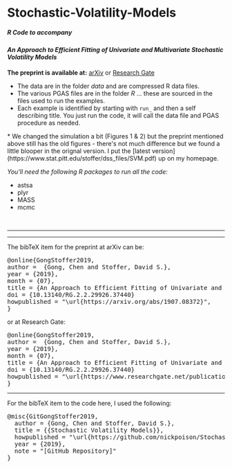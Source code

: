 # Stochastic-Volatility-Models



##### R Code to accompany 

####  _An Approach to Efficient Fitting of Univariate and Multivariate Stochastic Volatility Models_

**The preprint is available at:** [arXiv](https://arxiv.org/abs/1907.08372) or  [Research Gate](https://www.researchgate.net/publication/334457681_An_Approach_to_Efficient_Fitting_of_Univariate_and_Multivariate_Stochastic_Volatility_Models) 


* The data are in the folder *data* and are compressed R data files.
* The various PGAS files are in the folder *R* ... these are sourced in the files used to run the examples.
* Each example is identified by starting with `run_` and then a self describing title.  You just run the code, it will call the data file and PGAS procedure as needed.
<div class="text-purple">
* We changed the simulation a bit (Figures 1 & 2) but the preprint mentioned above still has the old figures - there's not much difference but we found a little blooper in the orignal version.
I put the [latest version](https://www.stat.pitt.edu/stoffer/dss_files/SVM.pdf) up on my homepage.</div>


 _You'll need the following R packages to run all the code:_

* astsa
* plyr
* MASS 
* mcmc  

<br/> 

----
----
The bibTeX item for the preprint at arXiv can be:
<pre>
@online{GongStoffer2019,
author =  {Gong, Chen and Stoffer, David S.},
year = {2019},
month = {07},
title = {An Approach to Efficient Fitting of Univariate and Multivariate Stochastic Volatility Models},
doi = {10.13140/RG.2.2.29926.37440}
howpublished = "\url{https://arxiv.org/abs/1907.08372}",
}
</pre>
or at Research Gate:
<pre>
@online{GongStoffer2019,
author =  {Gong, Chen and Stoffer, David S.},
year = {2019},
month = {07},
title = {An Approach to Efficient Fitting of Univariate and Multivariate Stochastic Volatility Models},
doi = {10.13140/RG.2.2.29926.37440}
howpublished = "\url{https://www.researchgate.net/publication/334457681_An_Approach_to_Efficient_Fitting_of_Univariate_and_Multivariate_Stochastic_Volatility_Models}",
}
</pre>



---

For the bibTeX item to the code here, I used the following:
<pre>
@misc{GitGongStoffer2019,
  author = {Gong, Chen and Stoffer, David S.},
  title = {{Stochastic Volatility Models}},
  howpublished = "\url{https://github.com/nickpoison/Stochastic-Volatility-Models/}",
  year = {2019}, 
  note = "[GitHub Repository]"
}  
</pre>
